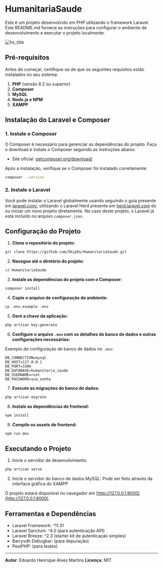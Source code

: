 # HumanitariaSaude
Este é um projeto desenvolvido em PHP utilizando o framework Laravel. Este README.md fornece as instruções para configurar o ambiente de desenvolvimento e executar o projeto localmente.

![hs_title](https://github.com/user-attachments/assets/32ef6e23-89bf-4787-8dc0-65ccaa5e167e)

## Pré-requisitos
Antes de começar, certifique-se de que os seguintes requisitos estão instalados no seu sistema:

1. **PHP** (versão 8.2 ou superior)
2. **Composer** 
3. **MySQL** 
4. **Node.js e NPM**
5. **XAMPP**

 
## Instalação do Laravel e Composer

### 1. Instale o Composer
O Composer é necessário para gerenciar as dependências do projeto. Faça o download e instale o Composer seguindo as instruções abaixo:

- Site oficial: [getcomposer.org/download/](https://getcomposer.org/download/)

Após a instalação, verifique se o Composer foi instalado corretamente:

```bash
composer --version
```

### 2. Instale o Laravel
Você pode instalar o Laravel globalmente usando seguindo o guia presente em [laravel.com/](https://laravel.com/docs/11.x#installing-php), utilizando o Laravel Herd presente em [herd.laravel.com](https://herd.laravel.com/docs/windows/getting-started/installation) do ou iniciar um novo projeto diretamente. No caso deste projeto, o Laravel já está incluído no arquivo `composer.json`.


## Configuração do Projeto

1. **Clone o repositório do projeto:**

```bash
git clone https://github.com/SkipOs/HumanitariaSaude.git
```

2. **Navegue até o diretório do projeto:**

```bash
cd HumanitariaSaude
```

3. **Instale as dependências do projeto com o Composer:**

```bash
composer install
```

4. **Copie o arquivo de configuração do ambiente:**

```bash
cp .env.example .env
```

5. **Gere a chave da aplicação:**

```bash
php artisan key:generate
```

6. **Configure o arquivo `.env` com os detalhes do banco de dados e outras configurações necessárias:**

Exemplo de configuração de banco de dados no `.env`:
```dotenv
DB_CONNECTION=mysql
DB_HOST=127.0.0.1
DB_PORT=3306
DB_DATABASE=humanitaria_saude
DB_USERNAME=root
DB_PASSWORD=sua_senha
```

7. **Execute as migrações do banco de dados:**

```bash
php artisan migrate
```

8. **Instale as dependências de frontend:**

```bash
npm install
```

9. **Compile os assets de frontend:**

```bash
npm run dev
```

 

## Executando o Projeto

1. Inicie o servidor de desenvolvimento:

```bash
php artisan serve
```

2. Inicie o servidor do banco de dados MySQL:
Pode ser feito através da interface gráfica do XAMPP

O projeto estará disponível no navegador em [http://127.0.0.1:8000](http://127.0.0.1:8000).

 
## Ferramentas e Dependências

- Laravel Framework: ^11.31
- Laravel Sanctum: ^4.0 (para autenticação API)
- Laravel Breeze: ^2.3 (starter kit de autenticação simples)
- Barryvdh Debugbar: (para depuração)
- PestPHP: (para testes)

---

**Autor**: Eduardo Henrique Alves Martins
**Licença**: MIT
